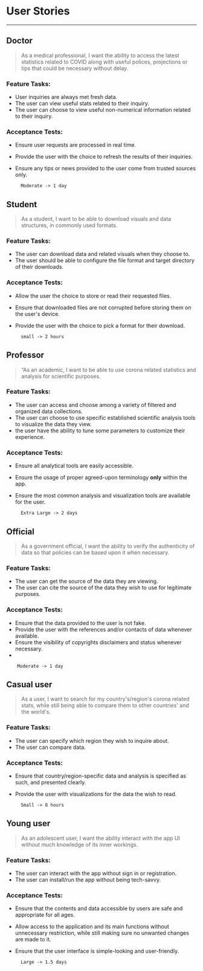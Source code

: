 # User Stories

<hr/>

## Doctor
> As a medical professional, I want the ability to access the latest statistics related to COVID along with
  useful polices, projections or tips that could be necessary without delay.


### Feature Tasks:
- User inquiries are always met fresh data.
- The user can view useful stats related to their inquiry.
- The user can choose to view useful non-numerical information related to their inquiry.



### Acceptance Tests:
- Ensure user requests are processed in real time.
- Provide the user with the choice to refresh the results of their inquiries.
- Ensure any tips or news provided to the user come from trusted sources only.

  
        Moderate -> 1 day



## Student
> As a student, I want to be able to download visuals and data structures, in commonly used formats. 

### Feature Tasks:
- The user can download data and related visuals when they choose to.
- The user should be able to configure the file format and target directory of their downloads.




### Acceptance Tests:
- Allow the user the choice to store or read their requested files.
- Ensure that downloaded files are not corrupted before storing them on the user's device.
- Provide the user with the choice to pick a format for their download.
        
        small -> 2 hours



## Professor
> “As an academic, I want to be able to use corona related statistics and analysis for scientific purposes.


### Feature Tasks:
- The user can access and choose among a variety of filtered and organized data collections. 
- The user can choose to use specific established scientific analysis tools to visualize the data they view.
- the user have the ability to tune some parameters to customize their experience.

### Acceptance Tests:
- Ensure all analytical tools are easily accessible.
- Ensure the usage of proper agreed-upon terminology **only** within the app.
- Ensure the most common analysis and visualization tools are available for the user.


        Extra Large -> 2 days


## Official
> As a government official, I want the ability to verify the authenticity of data so that policies can be based
  upon it when necessary.

### Feature Tasks:
- The user can get the source of the data they are viewing.
- The user can cite the source of the data they wish to use for legitimate purposes.




### Acceptance Tests:
- Ensure that the data provided to the user is not fake.
- Provide the user with the references and/or contacts of data whenever available.
- Ensure the visibility of copyrights disclaimers and status whenever necessary.
- 

        Moderate -> 1 day


## Casual user
> As a user, I want to search for my country's/region's corona related stats, while still being able to compare
  them to other countries' and the world's. 


### Feature Tasks:
- The user can specify which region they wish to inquire about.
- The user can compare data.



### Acceptance Tests:
- Ensure that country/region-specific data and analysis is specified as such, and presented clearly. 
- Provide the user with visualizations for the data the wish to read.


        Small -> 8 hours




## Young user
> As an adolescent user, I want the ability interact with the app UI without much knowledge of its inner workings.

### Feature Tasks:
- The user can interact with the app without sign in or registration.
- The user can install/run the app without being tech-savvy.



### Acceptance Tests:
- Ensure that the contents and data accessible by users are safe and appropriate for all ages.
- Allow access to the application and its main functions without unnecessary restriction, while still making 
  sure no unwanted changes are made to it.
- Ensure that the user interface is simple-looking and user-friendly.

        
        Large -> 1.5 days


